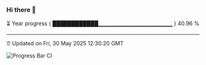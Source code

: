 ### Hi there 👋

⏳ Year progress { ████████████▁▁▁▁▁▁▁▁▁▁▁▁▁▁▁▁▁▁ } 40.96 %

---

⏰ Updated on Fri, 30 May 2025 12:30:20 GMT

![Progress Bar CI](https://github.com/liununu/liununu/workflows/Progress%20Bar%20CI/badge.svg)
